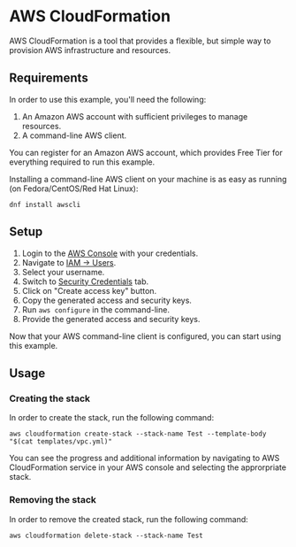 AWS CloudFormation
==================

AWS CloudFormation is a tool that provides a flexible, but
simple way to provision AWS infrastructure and resources.

## Requirements

In order to use this example, you'll need the following:

1. An Amazon AWS account with sufficient privileges to manage resources.
2. A command-line AWS client.

You can register for an Amazon AWS account, which provides Free Tier for
everything required to run this example.

Installing a command-line AWS client on your machine is as easy as
running (on Fedora/CentOS/Red Hat Linux):

```
dnf install awscli
```

## Setup

1. Login to the [AWS Console](https://aws.amazon.com/console/) with your credentials.
2. Navigate to [IAM -> Users](https://console.aws.amazon.com/iam/home?#/users).
3. Select your username.
4. Switch to [Security Credentials](https://console.aws.amazon.com/iam/home?#/users/leonid?section=security_credentials) tab.
5. Click on "Create access key" button.
6. Copy the generated access and security keys.
7. Run `aws configure` in the command-line.
8. Provide the generated access and security keys.

Now that your AWS command-line client is configured, you can start using this 
example.

## Usage

### Creating the stack

In order to create the stack, run the following command:

```
aws cloudformation create-stack --stack-name Test --template-body "$(cat templates/vpc.yml)"
```

You can see the progress and additional information by navigating to 
AWS CloudFormation service in your AWS console and selecting the approrpriate
stack.

### Removing the stack

In order to remove the created stack, run the following command:

```
aws cloudformation delete-stack --stack-name Test
```
